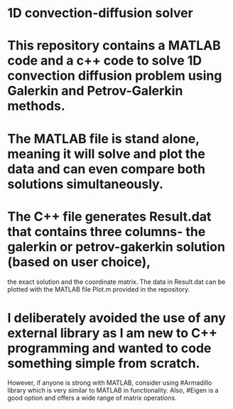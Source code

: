# 1D convection-diffusion solver

# This repository contains a MATLAB code and a c++ code to solve 1D convection diffusion problem using Galerkin and Petrov-Galerkin methods.

# The MATLAB file is stand alone, meaning it will solve and plot the data and can even compare both solutions simultaneously.

# The C++ file generates Result.dat that contains three columns- the galerkin or petrov-gakerkin solution (based on user choice), 
the exact solution and the coordinate matrix. The data in Result.dat can be plotted with the MATLAB file Plot.m provided in the 
repository.

# I deliberately avoided the use of any external library as I am new to C++ programming and wanted to code something simple from scratch. 
However, if anyone is strong with MATLAB, consider using #Armadillo library which is very similar to MATLAB in functionality. Also, #Eigen
is a good option and offers a wide range of matrix operations.


